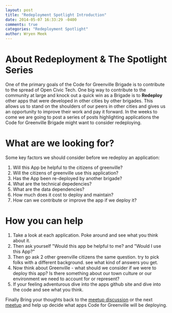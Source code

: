 ```yaml
---
layout: post
title: "Redeployment Spotlight Introduction"
date: 2014-05-07 16:33:29 -0400
comments: true
categories: "Redeployment Spotlight"
author: Wryen Meek
---
```

# About Redeployment & The Spotlight Series

One of the primary goals of the Code for Greenville Brigade is to contribute to the spread of Open Civic Tech. One big way to contribute to the community at large and knock out a quick win as a Brigade is to **Redeploy** other apps that were developed in other cities by other brigades. This allows us to stand on the shoulders of our peers in other cities and gives us an opportunity to improve their work and pay it forward. In the weeks to come we are going to post a series of posts highlighting applications the Code for Greenville Brigade might want to consider redeploying.

# What are we looking for?

Some key factors we should consider before we redeploy an application:  

 1. Will this App be helpful to the citizens of greenville?  
 2. Will the citizens of greenville use this application?  
 3. Has the App been re-deployed by another brigade?  
 4. What are the technical depedencies?  
 5. What are the data dependencies?  
 6. How much does it cost to deploy and maintain?  
 7. How can we contribute or improve the app if we deploy it?  

# How you can help

 1. Take a look at each application. Poke around and see what you think about it.
 2. Then ask yourself "Would this app be helpful to me? and "Would I use this App?"
 3. Then go ask 2 other greenville citizens the same question. try to pick folks with a different background. see what kind of answers you get.
 4. Now think about Greenville - what should we consider if we were to deploy this app? Is there something about our town culture or our environment we need to account for or represent?
 5. If your feeling adventurous dive into the apps github site and dive into the code and see what you think.

Finally Bring your thoughts back to the [meetup discussion](http://www.meetup.com/Code-for-Greenville-Brigade/messages/archive/) or the next [meetup](http://www.meetup.com/Code-for-Greenville-Brigade/) and help up decide what apps Code for Greenville will be deploying.
